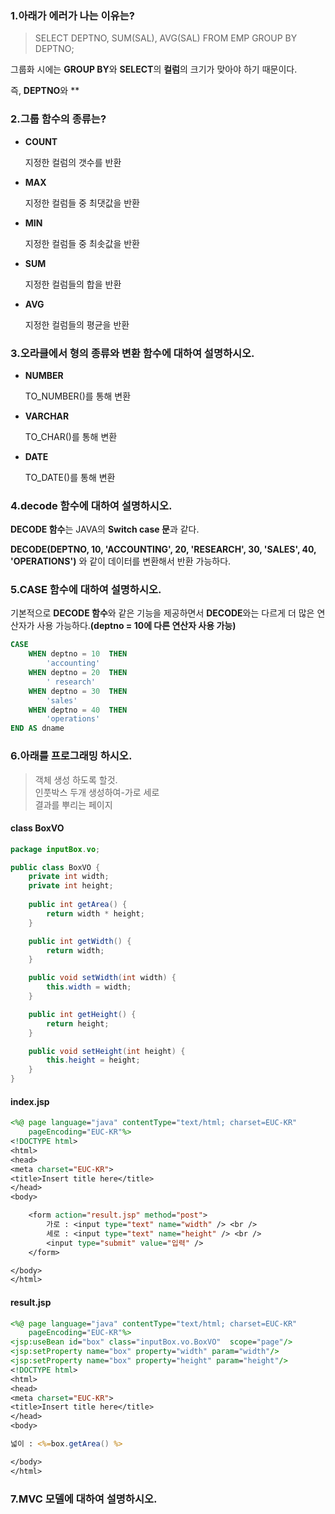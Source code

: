 ### 1.아래가 에러가 나는 이유는?
> SELECT DEPTNO, SUM(SAL), AVG(SAL) FROM EMP GROUP BY DEPTNO;

그룹화 시에는 **GROUP BY**와 **SELECT**의 **컬럼**의 크기가 맞아야 하기 때문이다.    

즉, **DEPTNO**와 **

### 2.그룹 함수의 종류는?

- **COUNT**

  지정한 컬럼의 갯수를 반환

- **MAX**

  지정한 컬럼들 중 최댓값을 반환

- **MIN**

  지정한 컬럼들 중 최솟값을 반환

- **SUM**

  지정한 컬럼들의 합을 반환

- **AVG**

  지정한 컬럼들의 평균을 반환

### 3.오라클에서 형의 종류와 변환 함수에 대하여 설명하시오.

- **NUMBER**

  TO_NUMBER()를 통해 변환

- **VARCHAR**

  TO_CHAR()를 통해 변환

- **DATE**

  TO_DATE()를 통해 변환

### 4.decode 함수에 대하여 설명하시오.

**DECODE 함수**는 JAVA의 **Switch case 문**과 같다.    

**DECODE(DEPTNO, 10, 'ACCOUNTING', 20, 'RESEARCH', 30, 'SALES', 40, 'OPERATIONS')** 와 같이 데이터를 변환해서 반환 가능하다.

### 5.CASE 함수에 대하여 설명하시오.

기본적으로 **DECODE 함수**와 같은 기능을 제공하면서 **DECODE**와는 다르게  더 많은 연산자가 사용 가능하다.**(deptno = 10에 다른 연산자 사용 가능)**

```sql
CASE
    WHEN deptno = 10  THEN
        'accounting'
    WHEN deptno = 20  THEN
        ' research'
    WHEN deptno = 30  THEN
        'sales'
    WHEN deptno = 40  THEN
        'operations'
END AS dname
```
### 6.아래를 프로그래밍 하시오.

> 객체 생성 하도록 할것.   
> 인풋박스 두개 생성하여-가로 세로    
> 결과를 뿌리는 페이지     

#### class BoxVO

```java
package inputBox.vo;

public class BoxVO {
	private int width;
	private int height;
	
	public int getArea() {
		return width * height;
	}

	public int getWidth() {
		return width;
	}

	public void setWidth(int width) {
		this.width = width;
	}

	public int getHeight() {
		return height;
	}

	public void setHeight(int height) {
		this.height = height;
	}
}

```

#### index.jsp

```jsp
<%@ page language="java" contentType="text/html; charset=EUC-KR"
    pageEncoding="EUC-KR"%>
<!DOCTYPE html>
<html>
<head>
<meta charset="EUC-KR">
<title>Insert title here</title>
</head>
<body>

	<form action="result.jsp" method="post">
		가로 : <input type="text" name="width" /> <br />
		세로 : <input type="text" name="height" /> <br />
		<input type="submit" value="입력" />
	</form>

</body>
</html>
```

#### result.jsp

```jsp
<%@ page language="java" contentType="text/html; charset=EUC-KR"
    pageEncoding="EUC-KR"%>
<jsp:useBean id="box" class="inputBox.vo.BoxVO"  scope="page"/>
<jsp:setProperty name="box" property="width" param="width"/>
<jsp:setProperty name="box" property="height" param="height"/>
<!DOCTYPE html>
<html>
<head>
<meta charset="EUC-KR">
<title>Insert title here</title>
</head>
<body>

넓이 : <%=box.getArea() %>

</body>
</html>
```



### 7.MVC 모델에 대하여 설명하시오.



